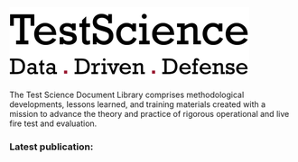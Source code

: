 ![](testsci-logo.png#center)

The Test Science Document Library comprises methodological developments, lessons learned, and training materials created with a mission to advance the theory and practice of rigorous operational and live fire test and evaluation.


### Latest publication:
